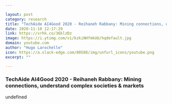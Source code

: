 ```yaml
---

layout: post
category: research
title: "TechAide AI4Good 2020 - Reihaneh Rabbany: Mining connections, understand complex societies &amp; markets"
date: 2020-11-10 12:17:29
link: https://vrhk.co/36klzDz
image: https://i.ytimg.com/vi/kzkiNHfmkUU/hqdefault.jpg
domain: youtube.com
author: "Hugo Larochelle"
icon: https://a.slack-edge.com/80588/img/unfurl_icons/youtube.png
excerpt: ""

---
```


### TechAide AI4Good 2020 - Reihaneh Rabbany: Mining connections, understand complex societies &amp; markets

undefined